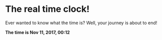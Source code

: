 # The real time clock!

Ever wanted to know what the time is? Well, your journey is about to end!

**The time is Nov 11, 2017, 00:12**